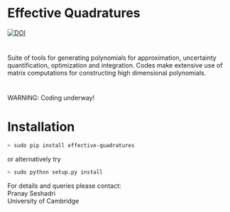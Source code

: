 # Effective Quadratures
[![DOI](https://zenodo.org/badge/19437/psesh/Effective-Quadratures.svg)](https://zenodo.org/badge/latestdoi/19437/psesh/Effective-Quadratures)
# 

Suite of tools for generating polynomials for approximation, uncertainty quantification, optimization and integration. Codes make extensive use of matrix computations for constructing high dimensional polynomials.
#

WARNING: Coding underway!<br>

# Installation

```bash
> sudo pip install effective-quadratures
```
or alternatively try
```bash
> sudo python setup.py install
```

For details and queries please contact:<br>
Pranay Seshadri <br>
University of Cambridge <br>


